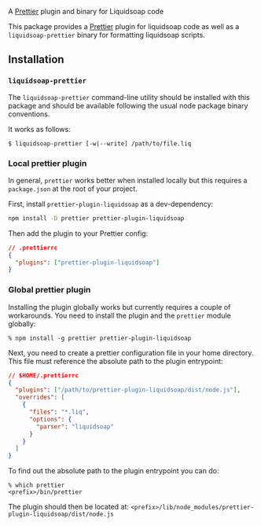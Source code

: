 A [Prettier](https://prettier.io/) plugin and binary for Liquidsoap code

This package provides a [Prettier](https://prettier.io/) plugin for liquidsoap code
as well as a `liquidsoap-prettier` binary for formatting liquidsoap scripts.

## Installation

### `liquidsoap-prettier`

The `liquidsoap-prettier` command-line utility should be installed with this
package and should be available following the usual node package binary
conventions.

It works as follows:

```shell
$ liquidsoap-prettier [-w|--write] /path/to/file.liq
```

### Local prettier plugin

In general, `prettier` works better when installed locally but this requires a `package.json` at the
root of your project.

First, install `prettier-plugin-liquidsoap` as a dev-dependency:

```sh
npm install -D prettier prettier-plugin-liquidsoap
```

Then add the plugin to your Prettier config:

```json
// .prettierrc
{
  "plugins": ["prettier-plugin-liquidsoap"]
}
```

### Global prettier plugin

Installing the plugin globally works but currently requires a couple of workarounds. You need to install the plugin
and the `prettier` module globally:

```shell
% npm install -g prettier prettier-plugin-liquidsoap
```

Next, you need to create a prettier configuration file in your home directory. This file must reference the absolute path
to the plugin entrypoint:

```json
// $HOME/.prettierrc
{
  "plugins": ["/path/to/prettier-plugin-liquidsoap/dist/node.js"],
  "overrides": [
    {
      "files": "*.liq",
      "options": {
        "parser": "liquidsoap"
      }
    }
  ]
}
```

To find out the absolute path to the plugin entrypoint you can do:

```shell
% which prettier
<prefix>/bin/prettier
```

The plugin should then be located at: `<prefix>/lib/node_modules/prettier-plugin-liquidsoap/dist/node.js`
